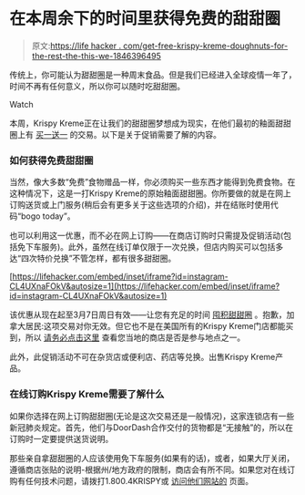 # 在本周余下的时间里获得免费的甜甜圈

> 原文:[https://life hacker . com/get-free-krispy-kreme-doughnuts-for-the-rest-the-this-we-1846396495](https://lifehacker.com/get-free-krispy-kreme-doughnuts-for-the-rest-of-this-we-1846396495)

传统上，你可能认为甜甜圈是一种周末食品。但是我们已经进入全球疫情一年了，时间不再有任何意义，所以你可以随时吃甜甜圈。

Watch

本周，Krispy Kreme正在让我们的甜甜圈梦想成为现实，在他们最初的釉面甜甜圈上有 [买一送一](https://krispykreme.com/offers/2021bogodozen?utm_source=landing%20page&utm_medium=Social%20Media&utm_campaign=BOGO%202021) 的交易。以下是关于促销需要了解的内容。

### 如何获得免费甜甜圈

当然，像大多数“免费”食物赠品一样，你必须购买一些东西才能得到免费食物。在这种情况下，这是一打Krispy Kreme的原始釉面甜甜圈。你所要做的就是在网上订购送货或上门服务(稍后会有更多关于这些选项的介绍)，并在结账时使用代码“bogo today”。

也可以利用这一优惠，而不必在网上订购——在商店订购时只需提及促销活动(包括免下车服务)。此外，虽然在线订单仅限于一次兑换，但店内购买可以包括多达“四次特价兑换”不管怎样，都有很多甜甜圈。

 [https://lifehacker.com/embed/inset/iframe?id=instagram-CL4UXnaFOkV&autosize=1](https://lifehacker.com/embed/inset/iframe?id=instagram-CL4UXnaFOkV&autosize=1) 

该优惠从现在起至3月7日周日有效——让您有充足的时间 [囤积甜甜圈](https://lifehacker.com/how-to-freeze-doughnuts-and-when-you-should-1846267456) 。抱歉，加拿大居民:这项交易对你无效。但它也不是在美国所有的Krispy Kreme门店都能买到，所以 [请务必点击这里](https://krispykreme.com/offers/2021bogodozen?utm_source=landing%20page&utm_medium=Social%20Media&utm_campaign=BOGO%202021) 查看您当地的商店是否是参与地点之一。

此外，此促销活动不可在杂货店或便利店、药店等兑换。出售Krispy Kreme产品。

### 在线订购Krispy Kreme需要了解什么

如果你选择在网上订购甜甜圈(无论是这次交易还是一般情况)，这家连锁店有一些新冠肺炎规定。首先，他们与DoorDash合作交付的货物都是“无接触”的，所以在订购时一定要提供送货说明。

那些亲自拿甜甜圈的人应该使用免下车服务(如果有的话)，或者，如果大厅关闭，遵循商店张贴的说明-根据州/地方政府的限制，商店会有所不同。如果您对在线订购有任何技术问题，请拨打1.800.4KRISPY或 [访问他们网站的](https://krispykreme.com/about/contact-us) 页面。